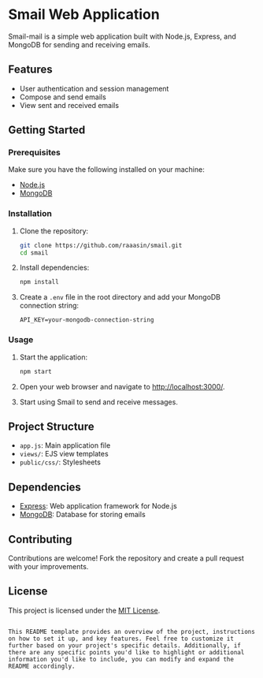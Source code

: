 
# Smail Web Application

Smail-mail is a simple web application built with Node.js, Express, and MongoDB for sending and receiving emails.

## Features

- User authentication and session management
- Compose and send emails
- View sent and received emails

## Getting Started

### Prerequisites

Make sure you have the following installed on your machine:

- [Node.js](https://nodejs.org/)
- [MongoDB](https://www.mongodb.com/try/download/community)

### Installation

1. Clone the repository:

   ```bash
   git clone https://github.com/raaasin/smail.git
   cd smail
   ```
2. Install dependencies:

   ```bash
   npm install
   ```
3. Create a `.env` file in the root directory and add your MongoDB connection string:

   ```
   API_KEY=your-mongodb-connection-string
   ```

### Usage

1. Start the application:

   ```bash
   npm start
   ```
2. Open your web browser and navigate to [http://localhost:3000/](http://localhost:3000/).
3. Start using Smail to send and receive messages.

## Project Structure

- `app.js`: Main application file
- `views/`: EJS view templates 
- `public/css/`: Stylesheets

## Dependencies

- [Express](https://expressjs.com/): Web application framework for Node.js
- [MongoDB](https://www.mongodb.com/): Database for storing emails

## Contributing

Contributions are welcome! Fork the repository and create a pull request with your improvements.

## License

This project is licensed under the [MIT License](LICENSE).

```

This README template provides an overview of the project, instructions on how to set it up, and key features. Feel free to customize it further based on your project's specific details. Additionally, if there are any specific points you'd like to highlight or additional information you'd like to include, you can modify and expand the README accordingly.
```
